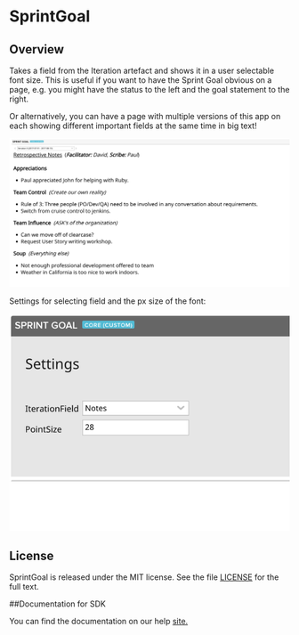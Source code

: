 SprintGoal
=========================

## Overview

Takes a field from the Iteration artefact and shows it in a user selectable font size. This is useful if you want to have the Sprint Goal obvious on a page, e.g. you might have the status to the left and the goal statement to the right.

Or alternatively, you can have a page with multiple versions of this app on each showing different important fields at the same time in big text!

![alt text](https://github.com/nikantonelli/Display-a-Sprint-Goal/blob/master/Images/SprintGoal.png)

Settings for selecting field and the px size of the font:

![alt text](https://github.com/nikantonelli/Display-a-Sprint-Goal/blob/master/Images/Settings.png)


## License

SprintGoal is released under the MIT license.  See the file [LICENSE](./LICENSE) for the full text.

##Documentation for SDK

You can find the documentation on our help [site.](https://help.rallydev.com/apps/2.1/doc/)
